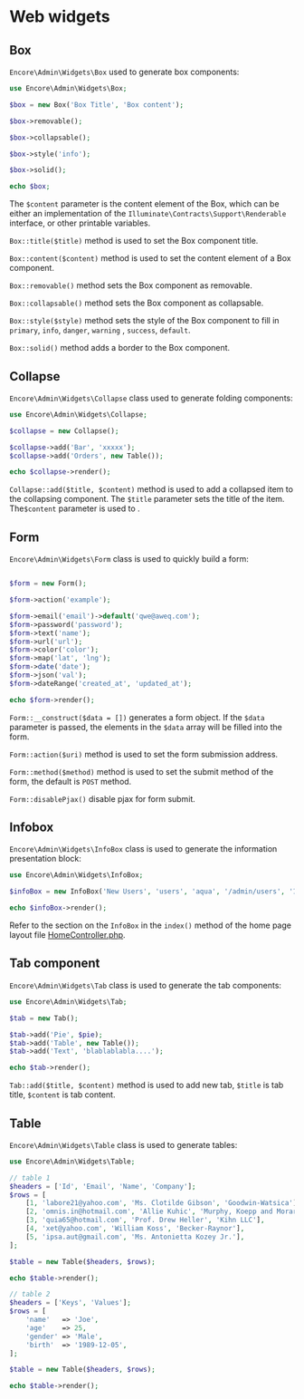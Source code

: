 # Web widgets

## Box

`Encore\Admin\Widgets\Box` used to generate box components:

```php
use Encore\Admin\Widgets\Box;

$box = new Box('Box Title', 'Box content');

$box->removable();

$box->collapsable();

$box->style('info');

$box->solid();

echo $box;

```

The `$content` parameter is the content element of the Box, which can be either an implementation of
the `Illuminate\Contracts\Support\Renderable` interface, or other printable variables.

`Box::title($title)` method is used to set the Box component title.

`Box::content($content)` method is used to set the content element of a Box component.

`Box::removable()` method sets the Box component as removable.

`Box::collapsable()` method sets the Box component as collapsable.

`Box::style($style)` method sets the style of the Box component to fill in `primary`, `info`, `danger`, `warning`
, `success`, `default`.

`Box::solid()` method adds a border to the Box component.

## Collapse

`Encore\Admin\Widgets\Collapse` class used to generate folding components:

```php
use Encore\Admin\Widgets\Collapse;

$collapse = new Collapse();

$collapse->add('Bar', 'xxxxx');
$collapse->add('Orders', new Table());

echo $collapse->render();

```

`Collapse::add($title, $content)` method is used to add a collapsed item to the collapsing component. The `$title`
parameter sets the title of the item. The`$content` parameter is used to .

## Form

`Encore\Admin\Widgets\Form` class is used to quickly build a form:

```php

$form = new Form();

$form->action('example');

$form->email('email')->default('qwe@aweq.com');
$form->password('password');
$form->text('name');
$form->url('url');
$form->color('color');
$form->map('lat', 'lng');
$form->date('date');
$form->json('val');
$form->dateRange('created_at', 'updated_at');

echo $form->render();
```

`Form::__construct($data = [])` generates a form object. If the `$data` parameter is passed, the elements in the `$data`
array will be filled into the form.

`Form::action($uri)` method is used to set the form submission address.

`Form::method($method)` method is used to set the submit method of the form, the default is `POST` method.

`Form::disablePjax()` disable pjax for form submit.

## Infobox

`Encore\Admin\Widgets\InfoBox` class is used to generate the information presentation block:

```php
use Encore\Admin\Widgets\InfoBox;

$infoBox = new InfoBox('New Users', 'users', 'aqua', '/admin/users', '1024');

echo $infoBox->render();

```

Refer to the section on the `InfoBox` in the `index()` method of the home page layout
file [HomeController.php](https://github.com/z-song/laravel-admin/blob/master/src/Console/stubs/HomeController.stub).

## Tab component

`Encore\Admin\Widgets\Tab` class is used to generate the tab components:

```php
use Encore\Admin\Widgets\Tab;

$tab = new Tab();

$tab->add('Pie', $pie);
$tab->add('Table', new Table());
$tab->add('Text', 'blablablabla....');

echo $tab->render();

```

`Tab::add($title, $content)` method is used to add new tab, `$title` is tab title, `$content` is tab content.

## Table

`Encore\Admin\Widgets\Table` class is used to generate tables:

```php
use Encore\Admin\Widgets\Table;

// table 1
$headers = ['Id', 'Email', 'Name', 'Company'];
$rows = [
    [1, 'labore21@yahoo.com', 'Ms. Clotilde Gibson', 'Goodwin-Watsica'],
    [2, 'omnis.in@hotmail.com', 'Allie Kuhic', 'Murphy, Koepp and Morar'],
    [3, 'quia65@hotmail.com', 'Prof. Drew Heller', 'Kihn LLC'],
    [4, 'xet@yahoo.com', 'William Koss', 'Becker-Raynor'],
    [5, 'ipsa.aut@gmail.com', 'Ms. Antonietta Kozey Jr.'],
];

$table = new Table($headers, $rows);

echo $table->render();

// table 2
$headers = ['Keys', 'Values'];
$rows = [
    'name'   => 'Joe',
    'age'    => 25,
    'gender' => 'Male',
    'birth'  => '1989-12-05',
];

$table = new Table($headers, $rows);

echo $table->render();

```

